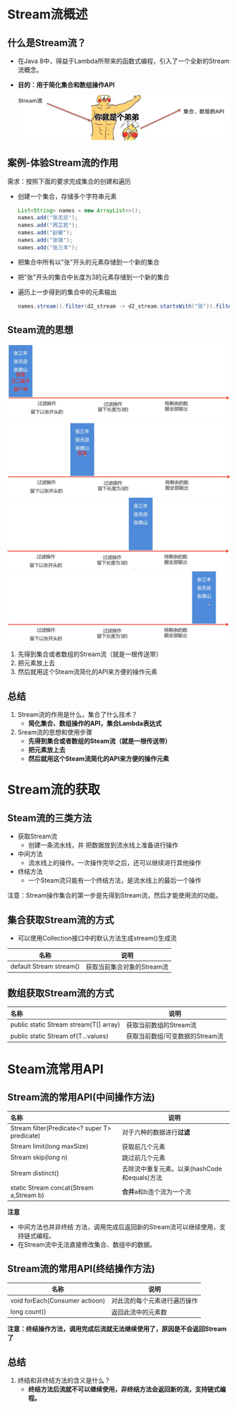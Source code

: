 # Stream流概述

## 什么是Stream流？

- 在Java 8中，得益于Lambda所带来的函数式编程，引入了一个全新的Stream流概念。

- **目的：用于简化集合和数组操作API**

  ![image-20221117170543791](img/03.Stream流/image-20221117170543791.png)

## 案例-体验Stream流的作用

需求：按照下面的要求完成集合的创建和遍历

- 创建一个集合，存储多个字符串元素

  ```java
  List<String> names = new ArrayList<>();
  names.add("张无忌");
  names.add("周芷若");
  names.add("赵敏");
  names.add("张强");
  names.add("张三丰");
  ```

- 把集合中所有以"张"开头的元素存储到一个新的集合

- 把"张"开头的集合中长度为3的元素存储到一个新的集合

- 遍历上一步得到的集合中的元素输出

  ```java
  names.stream().filter(d2_stream -> d2_stream.startsWith("张")).filter(d2_stream -> d2_stream.length() == 3).forEach(System.out::println);
  ```

## Steam流的思想

<img src="img/03.Stream流/image-20221117172531933.png" alt="image-20221117172531933" style="zoom: 50%;" />

<img src="img/03.Stream流/image-20221117172703853.png" alt="image-20221117172703853" style="zoom: 50%;" />

<img src="img/03.Stream流/image-20221117172749069.png" alt="image-20221117172749069" style="zoom:50%;" />

<img src="img/03.Stream流/image-20221117172837749.png" alt="image-20221117172837749" style="zoom:50%;" />



1. 先得到集合或者数组的Stream流（就是一根传送带）
2. 把元素放上去
3. 然后就用这个Steam流简化的API来方便的操作元素

## 总结

1. Stream流的作用是什么，集合了什么技术？
   - **简化集合、数组操作的API，集合Lambda表达式**
2. Sream流的思想和使用步骤
   - **先得到集合或者数组的Steam流（就是一根传送带）**
   - **把元素放上去**
   - **然后就用这个Steam流简化的API来方便的操作元素**

# Stream流的获取

## Steam流的三类方法

- 获取Stream流
  - 创建一条流水线，并 把数据放到流水线上准备进行操作
- 中间方法
  - 流水线上的操作。一次操作完毕之后，还可以继续进行其他操作
- 终结方法
  - 一个Steam流只能有一个终结方法，是流水线上的最后一个操作

注意：Stream操作集合的第一步是先得到Stream流，然后才能使用流的功能。

## 集合获取Stream流的方式

- 可以使用Collection接口中的默认方法生成stream()生成流

| 名称                        | 说明                       |
| --------------------------- | -------------------------- |
| default Stream <E> stream() | 获取当前集合对象的Stream流 |

## 数组获取Stream流的方式

| 名称                                          | 说明                            |
| :-------------------------------------------- | ------------------------------- |
| public static <T> Stream<T> stream(T[] array) | 获取当前数组的Stream流          |
| public static <T> Stream<T> of(T...values)    | 获取当前数组/可变数据的Stream流 |

# Steam流常用API

## Stream流的常用API(中间操作方法)

| 名称                                             | 说明                                         |
| :----------------------------------------------- | -------------------------------------------- |
| Stream<T> filter(Predicate<? super T> predicate) | 对于六种的数据进行**过滤**                   |
| Stream<T> limit(long maxSize)                    | 获取前几个元素                               |
| Stream<T> skip(long n)                           | 跳过前几个元素                               |
| Stream<T> distinct()                             | 去除流中重复元素。以来(hashCode和equals)方法 |
| static <T> Stream<T>  concat(Stream a,Stream b)  | **合并**a和b连个流为一个流                   |

**注意**

- 中间方法也并非终结 方法，调用完成后返回新的Stream流可以继续使用，支持链式编程。
- 在Stream流中无法直接修改集合、数组中的数据。

## Stream流的常用API(终结操作方法)

| 名称                           | 说明                         |
| ------------------------------ | ---------------------------- |
| void forEach(Consumer actioon) | 对此流的每个元素进行遍历操作 |
| long count()                   | 返回此流中的元素数           |

**注意：终结操作方法，调用完成后流就无法继续使用了，原因是不会返回Stream了**

## 总结

1. 终结和非终结方法的含义是什么？
   - **终结方法后流就不可以继续使用，非终结方法会返回新的流，支持链式编程。**
